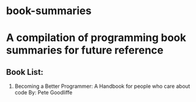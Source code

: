 # book-summaries
<h1>A compilation of programming book summaries for future reference</h1>

<h2>Book List: </h2>
<ol>
  <li>Becoming a Better Programmer: A Handbook for people who care about code By: Pete Goodliffe</li>
</ol>
